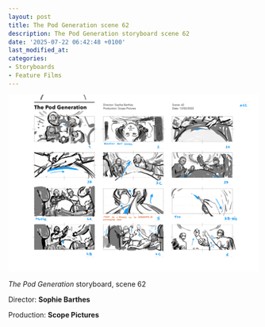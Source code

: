 ```yaml
---
layout: post
title: The Pod Generation scene 62
description: The Pod Generation storyboard scene 62
date: '2025-07-22 06:42:48 +0100'
last_modified_at:
categories:
- Storyboards
- Feature Films
---
```



![The Pod Generation storyboard scene 38](/images/The_Pod_Generation_Storyboard_Scene_62.png)


*The Pod Generation* storyboard, scene 62

Director: **Sophie Barthes**

Production: **Scope Pictures**